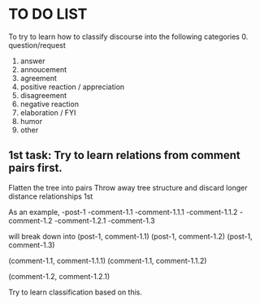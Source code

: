 # TO DO LIST
To try to learn how to classify discourse into the following categories
0. question/request
1. answer
2. annoucement
3. agreement
4. positive reaction / appreciation
5. disagreement
6. negative reaction
7. elaboration / FYI
8. humor
9. other


## 1st task: Try to learn relations from comment pairs first.
Flatten the tree into pairs
Throw away tree structure and discard longer distance relationships 1st

As an example,
-post-1
    -comment-1.1
        -comment-1.1.1
        -comment-1.1.2
    -comment-1.2
        -comment-1.2.1
    -comment-1.3

will break down into
(post-1, comment-1.1)
(post-1, comment-1.2)
(post-1, comment-1.3)

(comment-1.1, comment-1.1.1)
(comment-1.1, comment-1.1.2)

(comment-1.2, comment-1.2.1)

Try to learn classification based on this.
